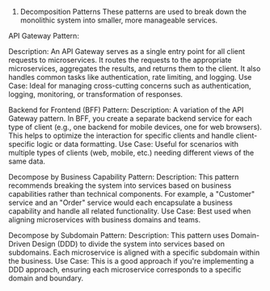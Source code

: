 1. Decomposition Patterns
   These patterns are used to break down the monolithic system into smaller, more manageable services.

API Gateway Pattern:

Description: An API Gateway serves as a single entry point for all client requests to microservices. It routes the
requests to the appropriate microservices, aggregates the results, and returns them to the client. It also handles
common tasks like authentication, rate limiting, and logging.
Use Case: Ideal for managing cross-cutting concerns such as authentication, logging, monitoring, or transformation of
responses.

Backend for Frontend (BFF) Pattern:
Description: A variation of the API Gateway pattern. In BFF, you create a separate backend service for each type of
client (e.g., one backend for mobile devices, one for web browsers). This helps to optimize the interaction for specific
clients and handle client-specific logic or data formatting.
Use Case: Useful for scenarios with multiple types of clients (web, mobile, etc.) needing different views of the same
data.

Decompose by Business Capability Pattern:
Description: This pattern recommends breaking the system into services based on business capabilities rather than
technical components. For example, a "Customer" service and an "Order" service would each encapsulate a business
capability and handle all related functionality.
Use Case: Best used when aligning microservices with business domains and teams.

Decompose by Subdomain Pattern:
Description: This pattern uses Domain-Driven Design (DDD) to divide the system into services based on subdomains. Each
microservice is aligned with a specific subdomain within the business.
Use Case: This is a good approach if you're implementing a DDD approach, ensuring each microservice corresponds to a
specific domain and boundary.